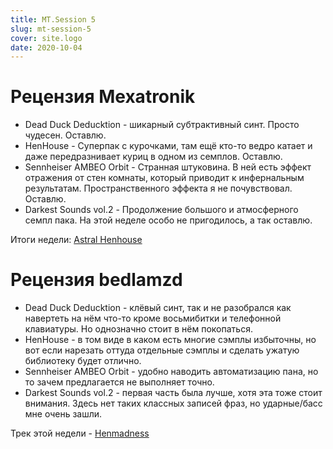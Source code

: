 ```yaml
---
title: MT.Session 5
slug: mt-session-5
cover: site.logo
date: 2020-10-04
---
```


# Рецензия Mexatronik

* Dead Duck Deducktion - шикарный субтрактивный синт. Просто чудесен. Оставлю.
* HenHouse - Суперпак с курочками, там ещё кто-то ведро катает и даже передразнивает куриц в одном из семплов. Оставлю.
* Sennheiser AMBEO Orbit - Странная штуковина. В ней есть эффект отражения от стен комнаты, который приводит к инфернальным результатам. Пространственного эффекта я не почувствовал. Оставлю.
* Darkest Sounds vol.2 - Продолжение большого и атмосферного семпл пака. На этой неделе особо не пригодилось, а так оставлю.

Итоги недели: [Astral Henhouse](https://soundcloud.com/red_monk/astal-henhouse)

# Рецензия bedlamzd

* Dead Duck Deducktion - клёвый синт, так и не разобрался как навертеть на нём что-то кроме восьмибитки и телефонной клавиатуры. Но однозначно стоит в нём покопаться.
* HenHouse - в том виде в каком есть многие сэмплы избыточны, но вот если нарезать оттуда отдельные сэмплы и сделать ужатую библиотеку будет отлично.
* Sennheiser AMBEO Orbit - удобно наводить автоматизацию пана, но то зачем предлагается не выполняет точно.
* Darkest Sounds vol.2 - первая часть была лучше, хотя эта тоже стоит внимания. Здесь нет таких классных записей фраз, но ударные/басс мне очень зашли.

Трек этой недели - [Henmadness](https://soundcloud.com/bedlamzd/henmadnes)
